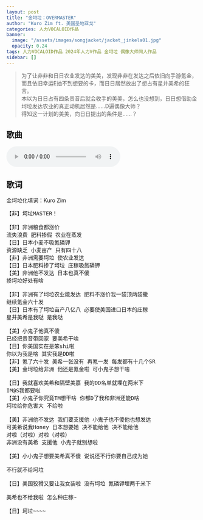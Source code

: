 ```yaml
---
layout: post
title: "金坷垃：OVERMASTER"
author: "Kuro Zim ft. 美国圣地亚戈"
categories: 人力VOCALOID作品
banner: 
  image: "/assets/images/songjacket/jacket_jinkela01.jpg"
  opacity: 0.24
tags: 人力VOCALOID作品 2024年人力V作品 金坷垃 偶像大师同人作品
sidebar: []
---
```


> 为了让非非和日日农业发达的美美，发现非非在发达之后依旧向手游氪金，而且依旧幸运E抽不到想要的卡，而日日居然放出了想占有星井美希的狂言。<br>本以为日日占有四条贵音后就会收手的美美，怎么也没想到，日日想借助金坷垃发达农业的真正动机居然是……D遍偶像大师？<br>得知这一计划的美美，向日日提出的条件是……？

## 歌曲

<audio controls><source src="/assets/audio/jinkela01.mp3" type="audio/mp3"></audio>

## 歌词

金坷垃化填词：Kuro Zim

<pre>
【非】坷垃MASTER！

【非】非洲粮食都涨价
流失浪费 肥料掺假 农业在蒸发
【日】日本小麦不吸氮磷钾
资源缺乏 小麦亩产 只有四十八
【非】非洲需要坷垃 使农业发达
【日】日本肥料掺了坷垃 庄稼吸氮磷钾
【美】非洲他不发达 日本也真不傻
掺坷垃好处有啥

【非】非洲有了坷垃农业能发达 肥料不涨价我一袋顶两袋撒
继续氪金六十发
【日】日本有了坷垃亩产八亿八 必要使美国进口日本的庄稼
星井美希是我哒 是我哒

【美】小鬼子他真不傻
已经把贵音带回家 要美希干啥
【日】你美国实在是笨shi啦
你以为我是啥 其实我是DD啦
【非】氪了六十发 美希一张没有 再氪一发 每发都有十几个SR
【美】金坷垃给非洲 他还是氪金啦 可小鬼子想干啥

【日】我就喜欢美希和隔壁美嘉 我的DD名单就埋在两米下
IM@S我都要啦
【美】小鬼子你究竟TM想干啥 你都D了我和非洲还能D啥
坷垃给你危害大 不给啦

【美】非洲他不发达 我们要支援他 小鬼子也不傻他也想发达
可美希说我Honey 日本想要她 决不能给他 决不能给他
对啦（对啦）对啦（对啦）
非洲没有美希 支援他 小鬼子就别想啦

【美】小小鬼子想要美希真不傻 说说还不行你要自己成为她

不行就不给坷垃

【日】美国狡猾又要让我女装啦 没有坷垃 氮磷钾埋两千米下

美希也不给我啦 怎么种庄稼~

【日】坷垃~~~~
</pre>